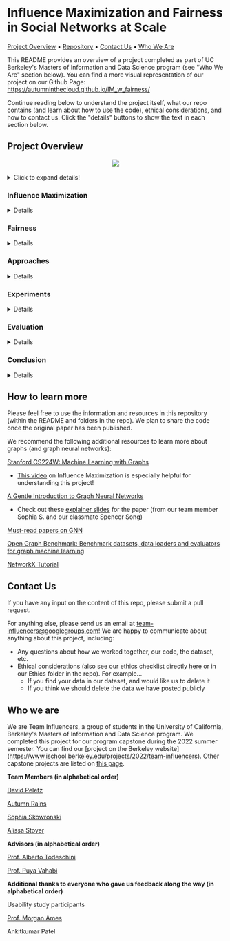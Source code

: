 
# Influence Maximization and Fairness in Social Networks at Scale

[Project Overview](#project-overview)  •  [Repository](#repository)  •  [Contact Us](#contact-us)  •  [Who We Are](#who-we-are)



This README provides an overview of a project completed as part of UC Berkeley's Masters of Information and Data Science program (see "Who We Are" section below). You can find a more visual representation of our project on our Github Page: https://autumninthecloud.github.io/IM_w_fairness/ 

Continue reading below to understand the project itself, what our repo contains (and learn about how to use the code), ethical considerations, and how to contact us. Click the "details" buttons to show the text in each section below.

## Project Overview

<p align=center>
<img width=1000 src="images/socialnetwork_starwarsgif.gif" />
</p>

<details>
 <summary>Click to expand details!</summary>

In 2009, Sina Weibo – a Twitter-like platform in China – had over a million users who retweeted over 20 million messages. Most of these originated with a few “influential” users, whose original messages were retweeted many times. In the Sina Weibo network, each **node** represents a user and each **edge** represents a retweet. 

 <p align=center>
<img width=350 src="images/test_influencers.gif" />
</p>
 
Some influencers start huge chains of retweeting, where their message is retweeted over an over. This is called a **cascade**. The largest cascade in this Sina Weibo network is over 50,000 retweets long. 

What if we have a message we want to share widely on Sina Weibo? How might we find the right influencers, who will be able to start these large cascades and share that message with the most people? This problem could apply to any kind of message, like an ad about a product we want to sell, a call for donations for a cause, or important information many people should know, like information about the COVID-19 vaccine.

**Influence maximization** algorithms solve this problem. More formally, an IM algorithm finds the set of *k* influencers that maximize information spread in the network. 

Some influencers share information with many different people, who might represent a diversity of genders, classes, races, ethnicities, et cetera. Others might share information just as widely, but only with a certain group. 

If the *cascade distribution* for a given attribute looks similar to that of the *broader network*, we might think of this as **"fair"** information spread. This concept of fairness is similar to what some might recognize as **"demographic parity"**.

**Our project updates influence maximization to find the most fair and impactful influencers.**

</details>

### Influence Maximization

<details>

How can we maximize the reach of messaging campaigns on social media networks while operating on a limited budget? This is where influence maximization (IM) comes in. It aims to maximize information spread in a network under constraints, and in particular, by selecting the most influential users from which the transmission of a specific message should begin.

Formal definition: Given a network with n nodes and given a “spreading” or propagation process on that network, choose a “seed set” S of size k < n to maximize the number of nodes in the network that are ultimately influenced.

<p align=center>
<img width=500 src="images/im_cartoon.png" />
</p>

At a high level, there are four components of an IM algorithm:

1. Network graph
2. Budget
3. Influence model
4. Optimization framework

#### Network graph

Our social network is a set of retweet cascades. The original posts represent the start of a cascade, and any tweet with the same content, that is not an original post and takes place afterwards, is considered a retweet. 

_Weibo dataset summary statistics_

* User nodes: 1,170,689
* Retweet edges: 225,877,808
* Cascades (retweets grouped by post content): 115,686
* Average cascade size: 148 hops in the network

#### Budget

The number of influencer users we are searching for. This is a subset of users whose influence spreads retweet content to the maximum number of users in the network. 
#### Influence model

We are using deep learning methods to predict the probability of a user appearing in a diffusion cascade started by a seed (influencer), independently of the two users’ distance in the network.

#### Optimization framework

We’ll use a [greedy approach](https://en.wikipedia.org/wiki/Greedy_algorithm) to return the top scoring influencers based on their cumulative influence probabilities across the network. Once the top influencer is identified, we remove their target users from the network, and repeat this process until we have the number we set aside in our budget.

#### Glossary

**Diffusion:** The spread of information, idea, or product in social networks

**Influence spread:** Number of users infected by a set of seed users

**Seed users / Influencers:** The nodes that are the initial disseminators of an information

</details>

### Fairness 

<details>

[INSERT MORE IN-DEPTH EXPLANATION OF FAIRNESS]

</details>

### Approaches 

<details>
 
The research team applied deep learning to uncover representations about pairs of users based on their shared cascade context – influence spread magnitude and fairness scores – to predict diffusion probabilities. They incorporated fairness in two different ways and compared their performance with other algorithms. The resulting probabilities and influencer embeddings from the layers of both of these neural network architectures are used by a greedy algorithm in the final step to identify the set of fair influencers.

The codebase builds on top of [previous work](https://github.com/geopanag/IMINFECTOR) that utilizes representation learning for modeling influence.
 
 #### Fairness-Based Participant Sampling (FPS)

In both approaches, time-based sampling of the original influencer and target user pairs is applied to the input training data for the neural network. The main idea is that faster response times between the original post and the target user will represent a higher susceptibility of being influenced and will therefore lead to better diffusion probability predictions. To accomplish this, the input pairs, for a given cascade, are oversampled inversely proportional to the response time between retweets.

In FPS, another sampling scheme is then applied after this, whose goal is to downsample biased (or unfair) influencers in the training data. For any given influencer, if their historical cascades have lower fairness scores overall, their data will be penalized with less visibility. In practice, the researchers experimented with using logarithmic, exponential, and linear scaling in the penalty function.
 
#### Fairness As Context (FAC)

For FAC, instead of modifying the training data, fairness is incorporated by adding another layer in the neural network to predict the fairness score from the influencer embeddings in the previous layer. It will optimize the neural network’s weights and biases based on the mean squared error between the predicted influencer fairness scores and actual fairness scores, leading to influencer embeddings that incorporate fairness through learned representation rather than sampling.
 
#### Greedy Algorithm

In the final stage, the learned influencer embeddings and diffusion probabilities are used in an  optimization algorithm to select the top influencers with the highest influence magnitude. 

The researchers used a [greedy algorithm](https://en.wikipedia.org/wiki/Greedy_algorithm) for selecting the best influencer at each step. The influenced target users (“infected”) are then removed, and this process is repeated until the budgeted number of influencers is reached.

At a high level, this is how the algorithm is applied in each step:
 
1. For each influencer, an expected number of infected users is calculated based on the magnitude of its embedding from the neural network. The expected number of infected users is simply the proportion of this embedding magnitude over all influencers’ embedding magnitudes which is then multiplied by the number of users in the network. 
2. The diffusion probabilities, which are derived by multiplying the influencer and target embedding matrices (specifics can be found in the original research paper), are used to identify users with the highest probability of being infected by each influencer. 
3. The influencer with highest cumulative diffusion probabilities is selected, and its top infected set of users are removed before beginning this process again.


</details>

### Experiments

<details>

We divided our replication efforts into three phases: 

1. Initial replication
2. Code refactoring and data pipeline implementation
3. Repeat replication and results validation

In the first phase, we tried to run the process end-to-end while changing the code as minimally as possible. We downloaded the original dataset from Baidu and ran the entire process with the dataset. In certain instances, we needed to make edits to address bugs that we faced. In our second phase, we began to refactor and document the code to improve efficiency and readability where possible. We also implemented a data pipeline where we hosted the input data on Google Drive and then created scripts to ingest the data, uncompress the files, and run the process end-to-end. 

We hope that the creation of this pipeline will make it easier for others to experiment with this project. In the final phase, we repeated the replication process by running all of the Python scripts and then validated the results.

</details>

### Evaluation

<details>

The original research evaluated the performance of the FPS and FAC models by comparing it with two other algorithms in terms of their objective function scores, the number of influenced nodes, and execution time. 

Due to time constraints, we were unable to connect our results with the research team’s stated results. However, we can share the original aims of the research and report how well our data trends with their assumptions.

#### Influence Maximization with Fairness 🟡

To rank how well the algorithms scored in comparison with other methods, the researchers used an objective function to measure the tradeoffs between maximizing influence and fairness guarantees in the resulting population from their set of selected influencers. This equation takes the influence and fairness scores and normalizes them by their upper bounds, leading to an objective value between 0 and 1.

To utilize this in real world applications, a policy maker could select an importance factor between 0 (fairness) and 1 (influence) to rate influence or fairness more highly in evaluating the algorithm. The researchers used a value of 0.8 to reflect the priority of influence over fairness in most real world scenarios. 

In their work, they found that FPS resulted in higher scores for both the number of influenced users and in the overall objective function than FAC, and our data indicated the reverse relation when plotted across the same sets of users. Also of note, for each set of influences, our proportion of users influenced was at least 30% lower than what was given in the research results. 

Additionally, our data showed that FAC had lower fairness scores on average when compared to FPS, but when combined into their objective function, FAC still outperforms FPS due to the fact that they set the objective function to weight influence more heavily than fairness. 

Given that the initial aim of this research was to conduct comparative analysis with other algorithms, our results have limited application beyond the specific models, but it is our hope that our conclusions can benefit the researchers in making improvements in their future work.

#### At Scale 🟢

There are scalability gains in this deep learning approach over previous work in the influence maximization literature. They back this up with execution time plots between the FPS, FAC and the two other algorithms.

Because we were unable to gain access to the complete set of research code during the course of our project, we can only speak at the theoretical level about how these approaches make improvements, and we can also verify that our team successfully ran both models locally.

There are also gains in how the training data is constructed versus previous IM models. Rather than building the propagation network to model influence graphically (searching for nodes that are connected in a cascade via a directed edge), the research team modeled influence as the ability for an influencer to exert influence over other target users, which results in a reduction in time complexity in building the data. Creating the influencer target user pairs has a complexity of O(cn), where c is the number of cascades and n is the cascade size, and it is linear with the size of each cascade. This is an improvement over the aforementioned propagation network models that have a complexity of O(cn(n-1)/2).

Overall, we agree with the initial assumptions that a deep learning based approach for modeling influence is more scalable than previous efforts.

</details>

### Conclusion 

<details>
 
Targeting key influential people to spread information efficiently to a broader audience is a growing need for marketers advertising products or services as well as for policymakers looking to inform or educate the public. Machine learning techniques like Influence Maximization (IM) are a viable solution to these needs. Sensitive attributes like race or gender of users within a network are key variables to include when training machine learning models to reduce bias and unfair information spread. Our research used existing IM algorithms on a social network dataset from Sina Weibo, a social network in China, that was composed of tweets and retweets to study fair information spread. Profile information of users was utilized to classify users within one of two gender groups: male and female. From these aggregations, we trained and tested two IM models to study how information was spread and if fairness could be maintained.

From our research we have concluded that fairness can be introduced into influence maximization algorithms successfully. The two models studied in our research perform well compared to current cutting-edge IM models. We also incorporated ethical frameworks with our research in line with best practice to maintain privacy and fair use of user data. Future areas of work should focus on alternative definitions of fairness as well as continuing research of the ethical implications of utilizing user data for testing to protect privacy and minimize harm. We plan to incorporate additional sensitive attributes of user profiles such as location or topics of retweets to understand how the fair spread of information in social networks can be impacted.

</details>

## How to learn more 

Please feel free to use the information and resources in this repository (within the README and folders in the repo). We plan to share the code once the original paper has been published.

We recommend the following additional resources to learn more about graphs (and graph neural networks): 

[Stanford CS224W: Machine Learning with Graphs](https://web.stanford.edu/class/cs224w/)

* [This video](https://www.youtube.com/watch?v=hstYPmdW8PU) on Influence Maximization is especially helpful for understanding this project!

[A Gentle Introduction to Graph Neural Networks](https://distill.pub/2021/gnn-intro/)

* Check out these [explainer slides](https://docs.google.com/presentation/d/1u-3qp1-SgGTKL755a0ttuHSz1iVdEqCY1xG_Ub6201o/edit?usp=sharing) for the paper (from our team member Sophia S. and our classmate Spencer Song)

[Must-read papers on GNN](https://github.com/thunlp/GNNPapers)

[Open Graph Benchmark: Benchmark datasets, data loaders and evaluators for graph machine learning](https://ogb.stanford.edu/)

[NetworkX Tutorial](https://networkx.org/documentation/stable/tutorial.html)


## Contact Us

If you have any input on the content of this repo, please submit a pull request. 

For anything else, please send us an email at team-influencers@googlegroups.com! We are happy to communicate about anything about this project, including:

* Any questions about how we worked together, our code, the dataset, etc.
* Ethical considerations (also see our ethics checklist directly [here](https://github.com/autumninthecloud/IM_w_fairness/blob/main/Ethics/ETHICS.md) or in our Ethics folder in the repo). For example...
  * If you find your data in our dataset, and would like us to delete it
  * If you think we should delete the data we have posted publicly 

## Who we are

We are Team Influencers, a group of students in the University of California, Berkeley's Masters of Information and Data Science program. We completed this project for our program capstone during the 2022 summer semester. You can find our [project on the Berkeley website] (https://www.ischool.berkeley.edu/projects/2022/team-influencers). Other capstone projects are listed on [this page](https://www.ischool.berkeley.edu/programs/mids/capstone). 

**Team Members (in alphabetical order)** 

[David Peletz](https://www.linkedin.com/in/david-peletz/)

[Autumn Rains](https://www.linkedin.com/in/autumninthecloud/)

[Sophia Skowronski](https://www.linkedin.com/in/sophiaskowronski/)

[Alissa Stover](https://www.linkedin.com/in/alissa-stover/)

**Advisors (in alphabetical order)**

[Prof. Alberto Todeschini](https://www.ischool.berkeley.edu/people/alberto-todeschini)

[Prof. Puya Vahabi](https://www.ischool.berkeley.edu/people/puya-h-vahabi)

**Additional thanks to everyone who gave us feedback along the way (in alphabetical order)**

Usability study participants

[Prof. Morgan Ames](https://www.ischool.berkeley.edu/about/profiles/morgan-ames)

Ankitkumar Patel
